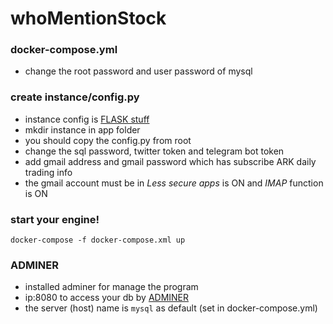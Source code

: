 # whoMentionStock

### docker-compose.yml
- change the root password and user password of mysql

### create instance/config.py
- instance config is [FLASK stuff](https://flask.palletsprojects.com/en/1.1.x/config/)
- mkdir instance in app folder
- you should copy the config.py from root 
- change the sql password, twitter token and telegram bot token 
- add gmail address and gmail password which has subscribe ARK daily trading info
- the gmail account must be in *Less secure apps* is ON and *IMAP* function is ON

### start your engine!
`docker-compose -f docker-compose.xml up`

### ADMINER
- installed adminer for manage the program
- ip:8080 to access your db by [ADMINER](https://www.adminer.org/)
- the server (host) name is `mysql` as default (set in docker-compose.yml)
